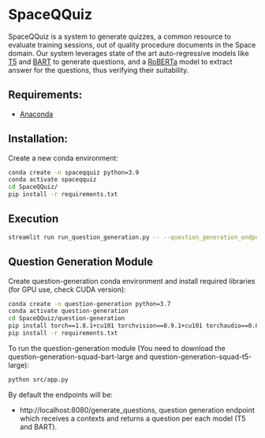 # SpaceQQuiz

SpaceQQuiz is a system to generate quizzes, a common resource to evaluate training sessions, out of quality procedure documents in the Space domain. Our system leverages state of the art auto-regressive models like [T5](https://arxiv.org/pdf/1910.10683.pdf) and [BART](https://arxiv.org/abs/1910.13461) to generate questions, and a [RoBERTa](https://arxiv.org/abs/1907.11692) model to extract answer for the questions, thus verifying their suitability.

## Requirements:
* [Anaconda](https://docs.anaconda.com/anaconda/install/index.html)

## Installation:
Create a new conda environment:
```bash
conda create -n spaceqquiz python=3.9
conda activate spaceqquiz
cd SpaceQQuiz/
pip install -r requirements.txt
```

## Execution
```bash
streamlit run run_question_generation.py -- --question_generation_endpoint=$QUESTION_GENERATION_ENDPOINT
```

## Question Generation Module
Create question-generation conda environment and install required libraries (for GPU use, check CUDA version):
```bash
conda create -n question-generation python=3.7
conda activate question-generation
cd SpaceQQuiz/question-generation
pip install torch==1.8.1+cu101 torchvision==0.9.1+cu101 torchaudio==0.8.1 -f https://download.pytorch.org/whl/torch_stable.html
pip install -r requirements.txt
```

To run the question-generation module (You need to download the question-generation-squad-bart-large and question-generation-squad-t5-large):
```bash
python src/app.py
```

By default the endpoints will be:
* http://localhost:8080/generate_questions, question generation endpoint which receives a contexts and returns a question per each model (T5 and BART).
